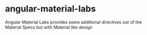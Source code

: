 # angular-material-labs
Angular Material Labs provides some additional directives out of the Material Specs but with Material like design
